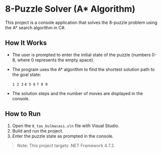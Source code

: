 # 8-Puzzle Solver (A* Algorithm)

This project is a console application that solves the 8-puzzle problem using the A* search algorithm in C#.

## How It Works
- The user is prompted to enter the initial state of the puzzle (numbers 0-8, where 0 represents the empty space).
- The program uses the A* algorithm to find the shortest solution path to the goal state:
  
  `1 2 3`
  `4 5 6`
  `7 8 0`
- The solution steps and the number of moves are displayed in the console.

## How to Run
1. Open the `8_tas_bulmacasi.sln` file with Visual Studio.
2. Build and run the project.
3. Enter the puzzle state as prompted in the console.

> Note: This project targets .NET Framework 4.7.2. 